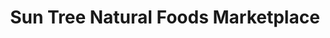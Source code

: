 ---
title: "Sun Tree Natural Foods Marketplace"
url: /port-hope/sun-tree-natural-foods-marketplace/
shop: health food
---